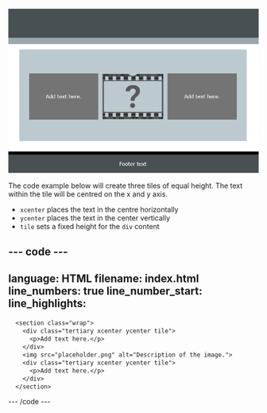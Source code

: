 ![A screenshot of a webpage with a text block, then an image block and then another text block. Each block is of the same height.](images/three-tiles.PNG)

The code example below will create three tiles of equal height. The text within the tile will be centred on the x and y axis. 

+ `xcenter` places the text in the centre horizontally
+ `ycenter` places the text in the center vertically
+ `tile` sets a fixed height for the `div` content

--- code ---
---
language: HTML
filename: index.html
line_numbers: true
line_number_start: 
line_highlights: 
---
      <section class="wrap">
        <div class="tertiary xcenter ycenter tile">
          <p>Add text here.</p>
        </div>
        <img src="placeholder.png" alt="Description of the image.">
        <div class="tertiary xcenter ycenter tile">
          <p>Add text here.</p>
        </div>
      </section>
--- /code ---